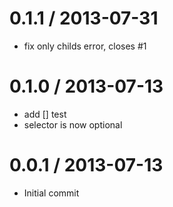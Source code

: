 
0.1.1 / 2013-07-31
==================

 * fix only childs error, closes #1

0.1.0 / 2013-07-13
==================

 * add [] test
 * selector is now optional

0.0.1 / 2013-07-13
==================

 * Initial commit
